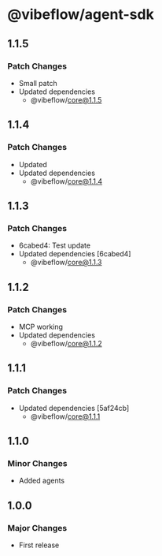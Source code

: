 # @vibeflow/agent-sdk

## 1.1.5

### Patch Changes

- Small patch
- Updated dependencies
  - @vibeflow/core@1.1.5

## 1.1.4

### Patch Changes

- Updated
- Updated dependencies
  - @vibeflow/core@1.1.4

## 1.1.3

### Patch Changes

- 6cabed4: Test update
- Updated dependencies [6cabed4]
  - @vibeflow/core@1.1.3

## 1.1.2

### Patch Changes

- MCP working
- Updated dependencies
  - @vibeflow/core@1.1.2

## 1.1.1

### Patch Changes

- Updated dependencies [5af24cb]
  - @vibeflow/core@1.1.1

## 1.1.0

### Minor Changes

- Added agents

## 1.0.0

### Major Changes

- First release
